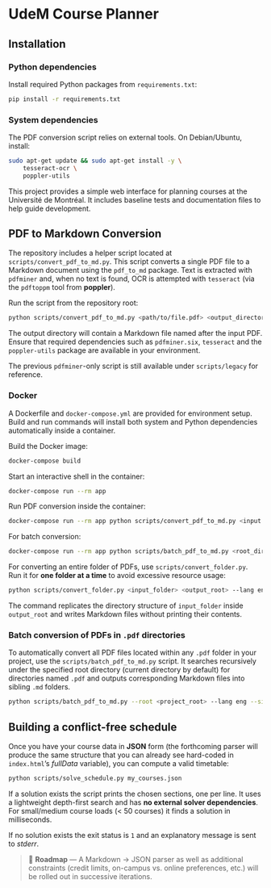 # UdeM Course Planner

## Installation

### Python dependencies
Install required Python packages from `requirements.txt`:
```bash
pip install -r requirements.txt
```

### System dependencies
The PDF conversion script relies on external tools. On Debian/Ubuntu, install:
```bash
sudo apt-get update && sudo apt-get install -y \
    tesseract-ocr \
    poppler-utils
```


This project provides a simple web interface for planning courses at the Université de Montréal.
It includes baseline tests and documentation files to help guide development.

## PDF to Markdown Conversion
The repository includes a helper script located at `scripts/convert_pdf_to_md.py`.
This script converts a single PDF file to a Markdown document using the
`pdf_to_md` package. Text is extracted with `pdfminer` and, when no text is
found, OCR is attempted with `tesseract` (via the `pdftoppm` tool from
**poppler**).

Run the script from the repository root:

```bash
python scripts/convert_pdf_to_md.py <path/to/file.pdf> <output_directory> --lang eng
```

The output directory will contain a Markdown file named after the input PDF.
Ensure that required dependencies such as `pdfminer.six`, `tesseract` and the
`poppler-utils` package are
available in your environment.

The previous `pdfminer`-only script is still available under `scripts/legacy`
for reference.

### Docker

A Dockerfile and `docker-compose.yml` are provided for environment setup. Build and run commands will install both system and Python dependencies automatically inside a container.

Build the Docker image:
```bash
docker-compose build
```

Start an interactive shell in the container:
```bash
docker-compose run --rm app
```

Run PDF conversion inside the container:
```bash
docker-compose run --rm app python scripts/convert_pdf_to_md.py <input.pdf> <output_directory> --lang eng
```

For batch conversion:
```bash
docker-compose run --rm app python scripts/batch_pdf_to_md.py <root_directory> --lang eng --silent
```

For converting an entire folder of PDFs, use `scripts/convert_folder.py`. Run it
for **one folder at a time** to avoid excessive resource usage:

```bash
python scripts/convert_folder.py <input_folder> <output_root> --lang eng --silent
```

The command replicates the directory structure of `input_folder` inside
`output_root` and writes Markdown files without printing their contents.
### Batch conversion of PDFs in `.pdf` directories
To automatically convert all PDF files located within any `.pdf` folder in your project,
use the `scripts/batch_pdf_to_md.py` script. It searches recursively under the specified
root directory (current directory by default) for directories named `.pdf` and outputs
corresponding Markdown files into sibling `.md` folders.

```bash
python scripts/batch_pdf_to_md.py --root <project_root> --lang eng --silent
```

## Building a conflict-free schedule

Once you have your course data in **JSON** form (the forthcoming parser will
produce the same structure that you can already see hard-coded in
`index.html`’s *fullData* variable), you can compute a valid timetable:

```bash
python scripts/solve_schedule.py my_courses.json
```

If a solution exists the script prints the chosen sections, one per line. It
uses a lightweight depth-first search and has **no external solver
dependencies**. For small/medium course loads (< 50 courses) it finds a
solution in milliseconds.

If no solution exists the exit status is `1` and an explanatory message is sent
to *stderr*.

> 🎯 **Roadmap** — A Markdown → JSON parser as well as additional constraints
> (credit limits, on-campus vs. online preferences, etc.) will be rolled out in
> successive iterations.

